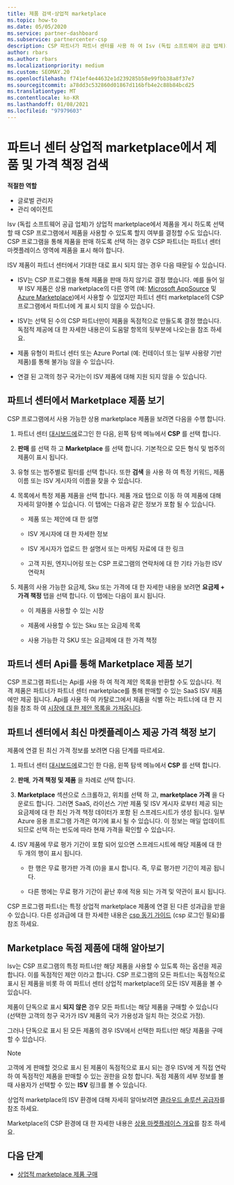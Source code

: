 ```yaml
---
title: 제품 검색-상업적 marketplace
ms.topic: how-to
ms.date: 05/05/2020
ms.service: partner-dashboard
ms.subservice: partnercenter-csp
description: CSP 파트너가 파트너 센터를 사용 하 여 Isv (독립 소프트웨어 공급 업체)의 SaaS 제품 또는 가격 책정을 보거나 검색 하는 방법에 대해 알아봅니다.
author: rbars
ms.author: rbars
ms.localizationpriority: medium
ms.custom: SEOMAY.20
ms.openlocfilehash: f741ef4e44632e1d239285b58e99fbb38a8f37e7
ms.sourcegitcommit: a78dd3c532860d01867d116bfb4e2c88b84bcd25
ms.translationtype: MT
ms.contentlocale: ko-KR
ms.lasthandoff: 01/08/2021
ms.locfileid: "97979603"
---
```

# <a name="discover-offers-and-pricing-in-partner-center-commercial-marketplace"></a>파트너 센터 상업적 marketplace에서 제품 및 가격 책정 검색

**적절한 역할**

- 글로벌 관리자
- 관리 에이전트

Isv (독립 소프트웨어 공급 업체)가 상업적 marketplace에서 제품을 게시 하도록 선택할 때 CSP 프로그램에서 제품을 사용할 수 있도록 할지 여부를 결정할 수도 있습니다. CSP 프로그램을 통해 제품을 판매 하도록 선택 하는 경우 CSP 파트너는 파트너 센터 마켓플레이스 영역에 제품을 표시 해야 합니다.

ISV 제품이 파트너 센터에서 기대한 대로 표시 되지 않는 경우 다음 때문일 수 있습니다.

- ISV는 CSP 프로그램을 통해 제품을 판매 하지 않기로 결정 했습니다. 예를 들어 일부 ISV 제품은 상용 marketplace의 다른 영역 (예: [Microsoft AppSource](https://appsource.microsoft.com/) 및 [Azure Marketplace](https://azuremarketplace.microsoft.com/))에서 사용할 수 있었지만 파트너 센터 marketplace의 CSP 프로그램에서 파트너에 게 표시 되지 않을 수 있습니다.

- ISV는 선택 된 수의 CSP 파트너만이 제품을 독점적으로 만들도록 결정 했습니다. 독점적 제공에 대 한 자세한 내용은이 도움말 항목의 뒷부분에 나오는을 참조 하세요.

- 제품 유형이 파트너 센터 또는 Azure Portal (예: 컨테이너 또는 일부 사용량 기반 제품)를 통해 불가능 않을 수 있습니다.

- 연결 된 고객의 청구 국가는이 ISV 제품에 대해 지원 되지 않을 수 있습니다.

## <a name="view-marketplace-offers-in-partner-center"></a>파트너 센터에서 Marketplace 제품 보기

CSP 프로그램에서 사용 가능한 상용 marketplace 제품을 보려면 다음을 수행 합니다.

1. 파트너 센터 [대시보드에](https://partner.microsoft.com/dashboard)로그인 한 다음, 왼쪽 탐색 메뉴에서 **CSP** 를 선택 합니다.

2. **판매** 를 선택 하 고 **Marketplace** 를 선택 합니다. 기본적으로 모든 형식 및 범주의 제품이 표시 됩니다.

3. 유형 또는 범주별로 필터를 선택 합니다. 또한 **검색** 을 사용 하 여 특정 키워드, 제품 이름 또는 ISV 게시자의 이름을 찾을 수 있습니다.

4. 목록에서 특정 제품 제품을 선택 합니다. 제품 개요 탭으로 이동 하 여 제품에 대해 자세히 알아볼 수 있습니다. 이 탭에는 다음과 같은 정보가 포함 될 수 있습니다. 

    - 제품 또는 제안에 대 한 설명

    - ISV 게시자에 대 한 자세한 정보

    - ISV 게시자가 업로드 한 설명서 또는 마케팅 자료에 대 한 링크

    - 고객 지원, 엔지니어링 또는 CSP 프로그램의 연락처에 대 한 기타 가능한 ISV 연락처

5. 제품의 사용 가능한 요금제, Sku 또는 가격에 대 한 자세한 내용을 보려면 **요금제 + 가격 책정** 탭을 선택 합니다. 이 탭에는 다음이 표시 됩니다.

    - 이 제품을 사용할 수 있는 시장

    - 제품에 사용할 수 있는 Sku 또는 요금제 목록

    - 사용 가능한 각 SKU 또는 요금제에 대 한 가격 책정

## <a name="view-marketplace-offers-via-partner-center-apis"></a>파트너 센터 Api를 통해 Marketplace 제품 보기

CSP 프로그램 파트너는 Api를 사용 하 여 적격 제안 목록을 반환할 수도 있습니다. 적격 제품은 파트너가 파트너 센터 marketplace를 통해 판매할 수 있는 SaaS ISV 제품에만 제공 됩니다. Api를 사용 하 여 카탈로그에서 제품을 식별 하는 파트너에 대 한 지침을 참조 하 여 [시장에 대 한 제안 목록을 가져옵니다](/partner-center/develop/create-subscription-azure-marketplace-products#get-a-list-of-offers-for-a-market).

## <a name="view-the-latest-marketplace-offer-pricing-in-partner-center"></a>파트너 센터에서 최신 마켓플레이스 제공 가격 책정 보기

제품에 연결 된 최신 가격 정보를 보려면 다음 단계를 따르세요.

1. 파트너 센터 [대시보드에](https://partner.microsoft.com/dashboard)로그인 한 다음, 왼쪽 탐색 메뉴에서 **CSP** 를 선택 합니다.

2. **판매**, **가격 책정 및 제품** 을 차례로 선택 합니다.

3. **Marketplace** 섹션으로 스크롤하고, 위치를 선택 하 고, **marketplace 가격** 을 다운로드 합니다. 그러면 SaaS, 라이선스 기반 제품 및 ISV 게시자 로부터 제공 되는 요금제에 대 한 최신 가격 책정 데이터가 포함 된 스프레드시트가 생성 됩니다. 일부 Azure 응용 프로그램 가격은 여기에 표시 될 수 있습니다. 이 정보는 매일 업데이트 되므로 선택 하는 빈도에 따라 현재 가격을 확인할 수 있습니다.

4. ISV 제품에 무료 평가 기간이 포함 되어 있으면 스프레드시트에 해당 제품에 대 한 두 개의 행이 표시 됩니다.

    - 한 행은 무료 평가판 가격 (0)을 표시 합니다. 즉, 무료 평가판 기간이 제공 됩니다.

    - 다른 행에는 무료 평가 기간이 끝난 후에 적용 되는 가격 및 약관이 표시 됩니다.

CSP 프로그램 파트너는 특정 상업적 marketplace 제품에 연결 된 다른 성과급을 받을 수 있습니다. 다른 성과급에 대 한 자세한 내용은 [csp 동기 가이드](https://aka.ms/partnerincentives) (csp 로그인 필요)를 참조 하세요.

## <a name="learn-about-marketplace-exclusive-offers"></a>Marketplace 독점 제품에 대해 알아보기

Isv는 CSP 프로그램의 특정 파트너만 해당 제품을 사용할 수 있도록 하는 옵션을 제공 합니다. 이를 독점적인 제안 이라고 합니다. CSP 프로그램의 모든 파트너는 독점적으로 표시 된 제품을 비롯 하 여 파트너 센터 상업적 marketplace의 모든 ISV 제품을 볼 수 있습니다.

제품이 단독으로 표시 **되지 않은** 경우 모든 파트너는 해당 제품을 구매할 수 있습니다 (선택한 고객의 청구 국가가 ISV 제품의 국가 가용성과 일치 하는 것으로 가정).

그러나 단독으로 표시 된 모든 제품의 경우 ISV에서 선택한 파트너만 해당 제품을 구매할 수 있습니다.

> [!NOTE]
> 고객에 게 판매할 것으로 표시 된 제품이 독점적으로 표시 되는 경우 ISV에 게 직접 연락 하 여 독점적인 제품을 판매할 수 있는 권한을 요청 합니다. 독점 제품의 세부 정보를 볼 때 사용자가 선택할 수 있는 **ISV** 링크를 볼 수 있습니다.

상업적 marketplace의 ISV 환경에 대해 자세히 알아보려면 [클라우드 솔루션 공급자](/azure/marketplace/cloud-solution-providers)를 참조 하세요.

Marketplace의 CSP 환경에 대 한 자세한 내용은 [상용 마켓플레이스 개요](csp-commercial-marketplace-overview.md)를 참조 하세요.

## <a name="next-steps"></a>다음 단계

- [상업적 marketplace 제품 구매](csp-commercial-marketplace-purchase.md)